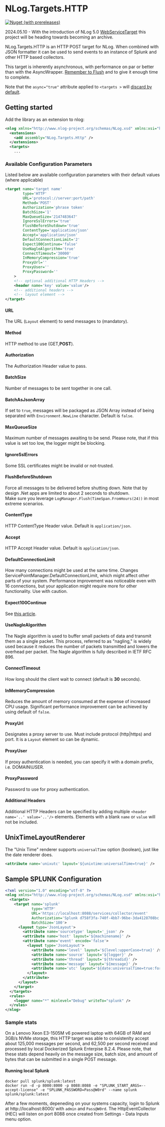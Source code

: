 # NLog.Targets.HTTP

[![Nuget (with prereleases)](https://img.shields.io/nuget/vpre/NLog.Targets.HTTP)](https://www.nuget.org/packages/NLog.Targets.HTTP)

2024.05.10 - With the introduction of NLog 5.0 [WebServiceTarget](https://nlog-project.org/documentation/v5.0.0/html/T_NLog_Targets_WebServiceTarget.htm) 
this project will be heading towards becoming an archive. 

NLog.Targets.HTTP is an HTTP POST target for NLog. 
When combined with JSON formatter it can be used to send events to an 
instance of Splunk and other HTTP based collectors.

This target is inherently asynchronous, with performance on par or better than with the AsyncWrapper. [Remember to Flush](https://github.com/NLog/NLog/wiki/Tutorial#5-remember-to-flush) and to give it enough time to complete. 

Note that the `async="true"` attribute applied to `<targets >` will [discard by default](https://github.com/NLog/NLog/wiki/AsyncWrapper-target#async-attribute-will-discard-by-default).

## Getting started
Add the library as an extension to nlog:

```xml
<nlog xmlns="http://www.nlog-project.org/schemas/NLog.xsd" xmlns:xsi="http://www.w3.org/2001/XMLSchema-instance" >
  <extensions>
    <add assembly="NLog.Targets.Http" />
  </extensions>
  <targets>
    ...
```

### Available Configuration Parameters
Listed below are available configuration parameters with their default values (where applicable)
```xml
<target name='target name' 
        type='HTTP' 
        URL='protocol://server:port/path'
        Method='POST'
        Authorization='phrase token' 
        BatchSize='1'
        MaxQueueSize='2147483647'
        IgnoreSslErrors='true'
        FlushBeforeShutdown='true'
        ContentType='application/json'
        Accept='application/json'
        DefaultConnectionLimit='2'
        Expect100Continue='false'
        UseNagleAlgorithm='true'
        ConnectTimeout='30000' 
        InMemoryCompression='true'
        ProxyUrl=''
        ProxyUser=''
        ProxyPassword=''
    >
    <!-- optional additional HTTP Headers -->
    <header name='key' value='value'/>
    <!-- additional headers -->
    <!-- layout element -->
</target>
```

#### URL
The URL (`Layout` element) to send messages to (mandatory).

#### Method
HTTP method to use (GET,__POST__).

#### Authorization
The Authorization Header value to pass.

#### BatchSize
Number of messages to be sent together in one call.

#### BatchAsJsonArray
If set to `true`, messages will be packaged as JSON Array instead of being
separated with `Environment.NewLine` character. Default is `false`.

#### MaxQueueSize
Maximum number of messages awaiting to be send. Please note, that if this value is set too low, the logger might be blocking.

#### IgnoreSslErrors
Some SSL certificates might be invalid or not-trusted.

#### FlushBeforeShutdown
Force all messages to be delivered before shutting down. Note  that by design .Net apps are limited to about 2 seconds to shutdown.  
Make sure you leverage `LogManager.Flush(TimeSpan.FromHours(24))` in most extreme scenarios. 

#### ContentType
HTTP ContentType Header value. Default is `application/json`.

#### Accept
HTTP Accept Header value. Default is `application/json`.

#### DefaultConnectionLimit
How many connections might be used at the same time. Changes ServicePointManager.DefaultConnectionLimit, which might affect other parts of your system. 
Performance improvement was noticeable even with 16 connections, but your application might require more for other functionality. Use with caution.

#### Expect100Continue
See [this article](https://docs.microsoft.com/en-us/dotnet/api/system.net.servicepointmanager.expect100continue?view=netframework-4.8).

#### UseNagleAlgorithm 
The Nagle algorithm is used to buffer small packets of data and transmit them as a single packet. This process, referred to as "nagling," is widely used 
because it reduces the number of packets transmitted and lowers the overhead per packet. The Nagle algorithm is fully described in IETF RFC 896.

#### ConnectTimeout
How long should the client wait to connect (default is __30__ seconds).

#### InMemoryCompression
Reduces the amount of memory consumed at the expense of increased CPU usage. Significant performance improvement can be achieved by using default of `false`. 

#### ProxyUrl
Designates a proxy server to use. Must include protocol (http|https) and port. 
It is a `Layout` element so can be dynamic.

#### ProxyUser
If proxy authentication is needed, you can specify it with a domain prefix, i.e. DOMAIN\USER.

#### ProxyPassword
Password to use for proxy authentication.

#### Additional Headers
Additional HTTP Headers can be specified by adding multiple `<header name='..' value='..'/>` elements. 
Elements with a blank `name` or `value` will not be included.

## UnixTimeLayoutRenderer
The "Unix Time" renderer supports `universalTime` option (boolean), just like the date renderer does.
```xml
<attribute name='unixutc' layout='${unixtime:universalTime=true}' />
```

## Sample SPLUNK Configuration

```xml
<?xml version="1.0" encoding="utf-8" ?>
<nlog xmlns="http://www.nlog-project.org/schemas/NLog.xsd" xmlns:xsi="http://www.w3.org/2001/XMLSchema-instance" >
  <targets>
    <target name='splunk' 
            type='HTTP' 
            URL='https://localhost:8088/services/collector/event'
            Authorization='Splunk d758f3fa-740f-4bb7-96be-3da4128708bc' 
            BatchSize='100'>
      <layout type='JsonLayout'>
        <attribute name='sourcetype' layout='_json' />
        <attribute name='host' layout='${machinename}' />
        <attribute name='event' encode='false'>
          <layout type='JsonLayout'>
            <attribute name='level' layout='${level:upperCase=true}' />
            <attribute name='source' layout='${logger}' />
            <attribute name='thread' layout='${threadid}' />
            <attribute name='message' layout='${message}' />
            <attribute name='utc' layout='${date:universalTime=true:format=yyyy-MM-dd HH\:mm\:ss.fff}' />
          </layout>
        </attribute>
      </layout>
    </target>
  </targets>
  <rules>
    <logger name="*" minlevel="Debug" writeTo="splunk" />
  </rules>
</nlog>
```


### Sample stats
On a Lenovo Xeon E3-1505M v6 powered laptop with 64GB of RAM and 3GB/s NVMe storage, 
this HTTP target was able to consistenlty accept about 125,000 messages per second, 
and 62,500 per second received and processed by local Dockerized Splunk Enterpise 8.2.4. 
Please note, that these stats depend heavily on the message size, batch size, and amount of bytes
that can be submitted in a single POST message. 

#### Running local Splunk

```shell
docker pull splunk/splunk:latest
docker run -d -p 8000:8000 -p 8088:8088 -e "SPLUNK_START_ARGS=--accept-license" -e "SPLUNK_PASSWORD=Pass@W0rd" --name splunk splunk/splunk:latest
```

After a few moments, depeneding on your systems capacity,
login to Splunk at http://localhost:8000/ with `admin` and `Pass@W0rd`. 
The HttpEventCollector (HEC) will listen on port 8088 once created from 
Settings - Data Inputs menu option.
